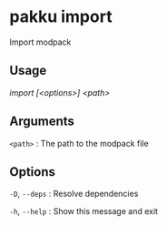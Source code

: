 # pakku import

Import modpack

## Usage

<snippet id="snippet-cmd">

<var name="cmd">import</var>
<var name="params">[&lt;options&gt;] &lt;path&gt;</var>
<include from="_template_cmd.md" element-id="template-cmd"/>

</snippet>

## Arguments

<snippet id="snippet-args">

`<path>`
: The path to the modpack file

</snippet>

## Options

<snippet id="snippet-options-all">

<snippet id="snippet-options">

`-D`, `--deps`
: Resolve dependencies

</snippet>

`-h`, `--help`
: Show this message and exit

</snippet>
